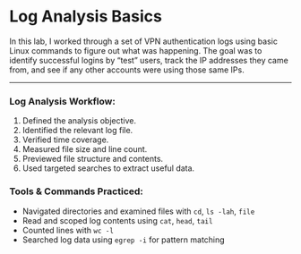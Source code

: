 # Log Analysis Basics

In this lab, I worked through a set of VPN authentication logs using basic Linux commands to figure out what was happening. The goal was to identify successful logins by “test” users, track the IP addresses they came from, and see if any other accounts were using those same IPs.

---

### Log Analysis Workflow:
1. Defined the analysis objective.
2. Identified the relevant log file.
3. Verified time coverage.
4. Measured file size and line count.
5. Previewed file structure and contents.
6. Used targeted searches to extract useful data.

### Tools & Commands Practiced:
- Navigated directories and examined files with `cd`, `ls -lah`, `file`
- Read and scoped log contents using `cat`, `head`, `tail`
- Counted lines with `wc -l`
- Searched log data using `egrep -i` for pattern matching
